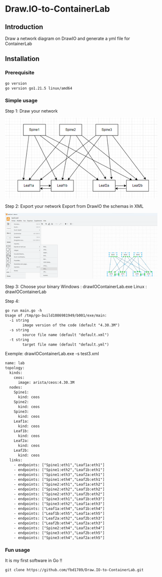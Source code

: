 # Draw.IO-to-ContainerLab

## Introduction
Draw a network diagram on DrawIO and generate a yml file for ContainerLab

## Installation
### Prerequisite
```
go version
go version go1.21.5 linux/amd64
```
### Simple usage
Step 1: Draw your network

![Alt text](DrawIOExemple.png)

Step 2: Export your network
Export from DrawIO the schemas in XML

![Alt text](drawIOExemple1.png)

Step 3: Choose your binary
Windows : drawIOContainerLab.exe
Linux : drawIOContainerLab

Step 4:
```
go run main.go -h
Usage of /tmp/go-build1086981949/b001/exe/main:
  -i string
        image version of the code (default "4.30.3M")
  -s string
        source file name (default "default.xml")
  -t string
        target file name (default "default.yml")
```

Exemple: drawIOContainerLab.exe -s test3.xml
```
name: lab
topology:
  kinds:
    ceos:
      image: arista/ceos:4.30.3M
  nodes:
    Spine1:
      kind: ceos
    Spine2:
      kind: ceos
    Spine3:
      kind: ceos
    Leaf1a:
      kind: ceos
    Leaf1b:
      kind: ceos
    Leaf2a:
      kind: ceos
    Leaf2b:
      kind: ceos
  links:
    - endpoints: ["Spine1:eth1","Leaf1a:eth1"]
    - endpoints: ["Spine1:eth2","Leaf1b:eth1"]
    - endpoints: ["Spine1:eth3","Leaf2a:eth1"]
    - endpoints: ["Spine1:eth4","Leaf2b:eth1"]
    - endpoints: ["Spine2:eth1","Leaf1a:eth2"]
    - endpoints: ["Spine2:eth2","Leaf1b:eth2"]
    - endpoints: ["Spine2:eth3","Leaf2b:eth2"]
    - endpoints: ["Spine3:eth1","Leaf1b:eth3"]
    - endpoints: ["Spine3:eth2","Leaf1a:eth3"]
    - endpoints: ["Leaf1a:eth4","Leaf1b:eth4"]
    - endpoints: ["Leaf1b:eth5","Leaf1a:eth5"]
    - endpoints: ["Leaf2a:eth2","Leaf2b:eth3"]
    - endpoints: ["Leaf2b:eth4","Leaf2a:eth3"]
    - endpoints: ["Spine2:eth4","Leaf2a:eth4"]
    - endpoints: ["Spine3:eth3","Leaf2b:eth5"]
    - endpoints: ["Spine3:eth4","Leaf2a:eth5"]
```

### Fun usage
It is my first software in Go !!

```
git clone https://github.com/fbd1789/Draw.IO-to-ContainerLab.git
```